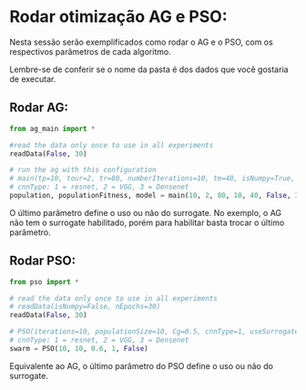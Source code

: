 # Rodar otimização AG e PSO:

Nesta sessão serão exemplificados como rodar o AG e o PSO, com os respectivos parâmetros de cada algoritmo.

Lembre-se de conferir se o nome da pasta é dos dados que você gostaria de executar. 

## Rodar AG:

```python
from ag_main import *

#read the data only once to use in all experiments
readData(False, 30)

# run the ag with this configuration
# main(tp=10, tour=2, tr=80, numberIterations=10, tm=40, isNumpy=True, cnnType=1, useSurrogate=False)
# cnnType: 1 = resnet, 2 = VGG, 3 = Densenet
population, populationFitness, model = main(10, 2, 80, 10, 40, False, 3, False)

```

O último parâmetro define o uso ou não do surrogate. No exemplo, o AG não tem o surrogate habilitado, porém para habilitar basta trocar o último parâmetro.

## Rodar PSO:

```python
from pso import *

# read the data only once to use in all experiments
# readData(isNumpy=False, nEpochs=30)
readData(False, 30)

# PSO(iterations=10, populationSize=10, Cg=0.5, cnnType=1, useSurrogate=False)
# cnnType: 1 = resnet, 2 = VGG, 3 = Densenet
swarm = PSO(10, 10, 0.6, 1, False)
```

Equivalente ao AG, o último parâmetro do PSO define o uso ou não do surrogate.